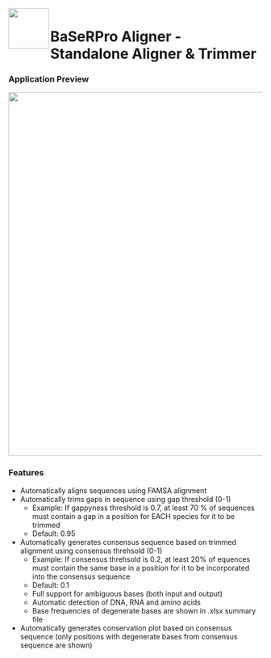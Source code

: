 <img src="https://github.com/user-attachments/assets/f7f9a00f-c9c0-4983-9b8b-e835b6ff5cb8" width="80" align="left" />

# BaSeRPro Aligner - Standalone Aligner & Trimmer

### Application Preview

<img src="https://github.com/user-attachments/assets/442797fb-b0aa-4568-95da-75749dcf1e6a" width="720" />

### Features
* Automatically aligns sequences using FAMSA alignment
* Automatically trims gaps in sequence using gap threshold (0-1)
  * Example: If gappyness threshold is 0.7, at least 70 % of sequences must contain a gap in a position for EACH species for it to be trimmed
  * Default: 0.95
* Automatically generates consensus sequence based on trimmed alignment using consensus threhsold (0-1)
  * Example: If consensus threhsold is 0.2, at least 20% of equences must contain the same base in a position for it to be incorporated into the consensus sequence
  * Default: 0.1
  * Full support for ambiguous bases (both input and output)
  * Automatic detection of DNA, RNA and amino acids
  * Base frequencies of degenerate bases are shown in .xlsx summary file
* Automatically generates conservation plot based on consensus sequence (only positions with degenerate bases from consensus sequence are shown)
